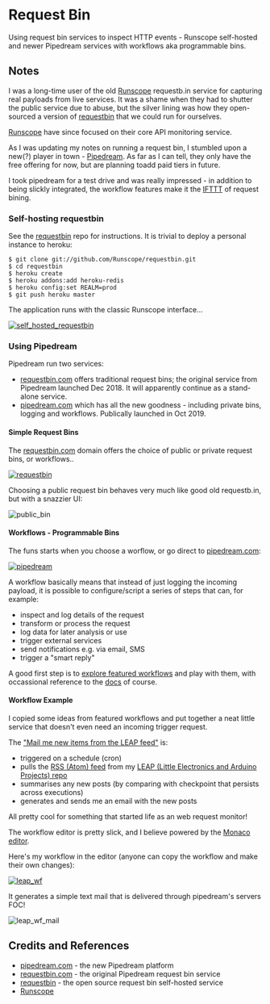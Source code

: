 # Request Bin

Using request bin services to inspect HTTP events - Runscope self-hosted and newer Pipedream services with workflows aka programmable bins.

## Notes

I was a long-time user of the old [Runscope](https://www.runscope.com/) requestb.in service for capturing real payloads from live services.
It was a shame when they had to shutter the public service due to abuse, but the silver lining
was how they open-sourced a version of [requestbin](https://github.com/Runscope/requestbin) that we could run for ourselves.

[Runscope](https://www.runscope.com/) have since focused on their core API monitoring service.

As I was updating my notes on running a request bin, I stumbled upon a new(?) player in town - [Pipedream](https://docs.pipedream.com/).
As far as I can tell, they only have the free offering for now, but are planning toadd paid tiers in future.

I took pipedream for a test drive and was really impressed - in addition to being slickly integrated,
the workflow features make it the [IFTTT](https://ifttt.com/) of request bining.

### Self-hosting requestbin

See the [requestbin](https://github.com/Runscope/requestbin#readme) repo for instructions.
It is trivial to deploy a personal instance to heroku:

```
$ git clone git://github.com/Runscope/requestbin.git
$ cd requestbin
$ heroku create
$ heroku addons:add heroku-redis
$ heroku config:set REALM=prod
$ git push heroku master
```

The application runs with the classic Runscope interface...

[![self_hosted_requestbin](./assets/self_hosted_requestbin.png?raw=true)](https://github.com/Runscope/requestbin#readme)

### Using Pipedream

Pipedream run two services:

* [requestbin.com](https://requestbin.com/) offers traditional request bins; the original service from Pipedream launched Dec 2018. It will apparently continue as a stand-alone service.
* [pipedream.com](https://pipedream.com/) which has all the new goodness - including private bins, logging and workflows. Publically launched in Oct 2019.

#### Simple Request Bins

The [requestbin.com](https://requestbin.com/) domain offers the choice of public or private request bins, or workflows..

[![requestbin](./assets/requestbin.png?raw=true)](https://requestbin.com/)

Choosing a public request bin behaves very much like good old requestb.in, but with a snazzier UI:

![public_bin](./assets/public_bin.png?raw=true)

#### Workflows - Programmable Bins

The funs starts when you choose a worflow, or go direct to [pipedream.com](https://pipedream.com/):

[![pipedream](./assets/pipedream.png?raw=true)](https://pipedream.com/)

A workflow basically means that instead of just logging the incoming payload,
it is possible to configure/script a series of steps that can, for example:

* inspect and log details of the request
* transform or process the request
* log data for later analysis or use
* trigger external services
* send notifications e.g. via email, SMS
* trigger a "smart reply"

A good first step is to [explore featured workflows](https://pipedream.com/explore) and play with them,
with occassional reference to the [docs](https://docs.pipedream.com/) of course.

#### Workflow Example

I copied some ideas from featured workflows and put together a neat little service that doesn't even need an incoming trigger request.

The ["Mail me new items from the LEAP feed"](https://pipedream.com/@tardate/mail-me-new-items-from-the-leap-feed-p_yKCPnz/edit) is:

* triggered on a schedule (cron)
* pulls the [RSS (Atom) feed](https://leap.tardate.com/catalog/atom.xml) from my [LEAP (Little Electronics and Arduino Projects) repo](https://leap.tardate.com)
* summarises any new posts (by comparing with checkpoint that persists across executions)
* generates and sends me an email with the new posts

All pretty cool for something that started life as an web request monitor!

The workflow editor is pretty slick, and I believe powered by the [Monaco editor](https://microsoft.github.io/monaco-editor/).

Here's my workflow in the editor (anyone can copy the workflow and make their own changes):

[![leap_wf](./assets/leap_wf.png?raw=true)](https://pipedream.com/@tardate/mail-me-new-items-from-the-leap-feed-p_yKCPnz/edit)

It generates a simple text mail that is delivered through pipedream's servers FOC!

![leap_wf_mail](./assets/leap_wf_mail.png?raw=true)

## Credits and References

* [pipedream.com](https://pipedream.com/) - the new Pipedream platform
* [requestbin.com](https://requestbin.com/) - the original Pipedream request bin service
* [requestbin](https://github.com/Runscope/requestbin) - the open source request bin self-hosted service
* [Runscope](https://www.runscope.com/)
